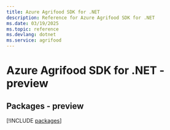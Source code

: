 ```yaml
---
title: Azure Agrifood SDK for .NET
description: Reference for Azure Agrifood SDK for .NET
ms.date: 03/19/2025
ms.topic: reference
ms.devlang: dotnet
ms.service: agrifood
---
```

# Azure Agrifood SDK for .NET - preview
## Packages - preview
[!INCLUDE [packages](agrifood-index.md)]
